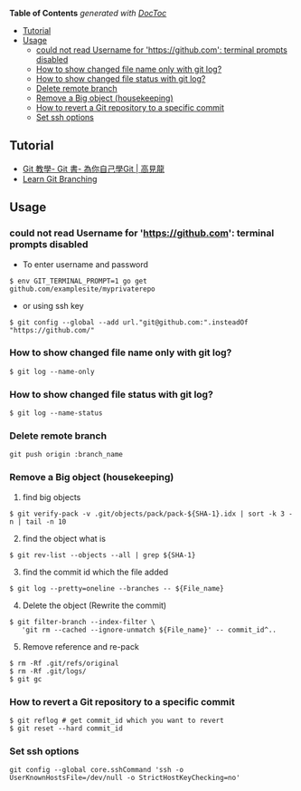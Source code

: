 <!-- START doctoc generated TOC please keep comment here to allow auto update -->
<!-- DON'T EDIT THIS SECTION, INSTEAD RE-RUN doctoc TO UPDATE -->
**Table of Contents**  *generated with [DocToc](https://github.com/thlorenz/doctoc)*

- [Tutorial](#tutorial)
- [Usage](#usage)
  - [could not read Username for 'https://github.com': terminal prompts disabled](#could-not-read-username-for-httpsgithubcom-terminal-prompts-disabled)
  - [How to show changed file name only with git log?](#how-to-show-changed-file-name-only-with-git-log)
  - [How to show changed file status with git log?](#how-to-show-changed-file-status-with-git-log)
  - [Delete remote branch](#delete-remote-branch)
  - [Remove a Big object (housekeeping)](#remove-a-big-object-housekeeping)
  - [How to revert a Git repository to a specific commit](#how-to-revert-a-git-repository-to-a-specific-commit)
  - [Set ssh options](#set-ssh-options)

<!-- END doctoc generated TOC please keep comment here to allow auto update -->

## Tutorial

* [Git 教學- Git 書- 為你自己學Git | 高見龍](https://gitbook.tw/)
* [Learn Git Branching](https://learngitbranching.js.org/)


## Usage
### could not read Username for 'https://github.com': terminal prompts disabled
* To enter username and password
```
$ env GIT_TERMINAL_PROMPT=1 go get github.com/examplesite/myprivaterepo
```

* or using ssh key
```
$ git config --global --add url."git@github.com:".insteadOf "https://github.com/"
```


### How to show changed file name only with git log?
```
$ git log --name-only 
```


### How to show changed file status with git log?
```
$ git log --name-status
```


### Delete remote branch
```
git push origin :branch_name
```


### Remove a Big object (housekeeping)
1. find big objects

```
$ git verify-pack -v .git/objects/pack/pack-${SHA-1}.idx | sort -k 3 -n | tail -n 10
```

2. find the object what is

```
$ git rev-list --objects --all | grep ${SHA-1}
```

3. find the commit id which the file added

```
$ git log --pretty=oneline --branches -- ${File_name}
```

4. Delete the object (Rewrite the commit)

```
$ git filter-branch --index-filter \
   'git rm --cached --ignore-unmatch ${File_name}' -- commit_id^..
```

5. Remove reference and re-pack

```
$ rm -Rf .git/refs/original
$ rm -Rf .git/logs/
$ git gc
```


### How to revert a Git repository to a specific commit
```
$ git reflog # get commit_id which you want to revert
$ git reset --hard commit_id
```

### Set ssh options
```
git config --global core.sshCommand 'ssh -o UserKnownHostsFile=/dev/null -o StrictHostKeyChecking=no'
```
